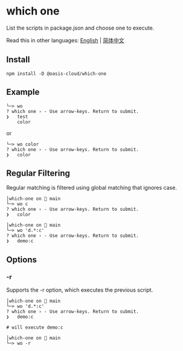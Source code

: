 # which one
List the scripts in package.json and choose one to execute.

Read this in other languages: [English](./README.md) | [简体中文](./README-zh_CN.md)

## Install

```shell
npm install -D @oasis-cloud/which-one
```

## Example
```shell
└─> wo 
? which one › - Use arrow-keys. Return to submit.
❯   test
    color
```
 or
```shell
└─> wo color
? which one › - Use arrow-keys. Return to submit.
❯   color
```
## Regular Filtering
Regular matching is filtered using global matching that ignores case.

```shell
│which-one on  main 
└─> wo c
? which one › - Use arrow-keys. Return to submit.
❯   color
```

```shell
│which-one on  main 
└─> wo 'd.*:c'
? which one › - Use arrow-keys. Return to submit.
❯   demo:c
```

## Options

### -r

Supports the -r option, which executes the previous script.

```shell
│which-one on  main 
└─> wo 'd.*:c'
? which one › - Use arrow-keys. Return to submit.
❯   demo:c

# will execute demo:c

│which-one on  main 
└─> wo -r
```
